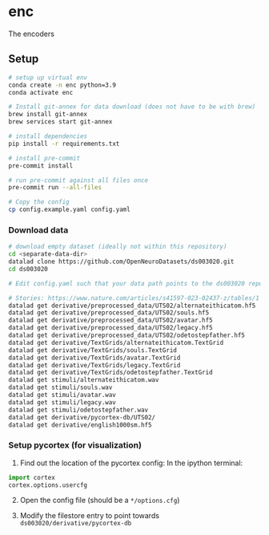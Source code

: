 # enc

The encoders

## Setup

```sh
# setup up virtual env
conda create -n enc python=3.9
conda activate enc

# Install git-annex for data download (does not have to be with brew)
brew install git-annex
brew services start git-annex

# install dependencies
pip install -r requirements.txt

# install pre-commit
pre-commit install

# run pre-commit against all files once
pre-commit run --all-files

# Copy the config
cp config.example.yaml config.yaml
```

### Download data

```sh
# download empty dataset (ideally not within this repository)
cd <separate-data-dir>
datalad clone https://github.com/OpenNeuroDatasets/ds003020.git
cd ds003020

# Edit config.yaml such that your data path points to the ds003020 repository

# Stories: https://www.nature.com/articles/s41597-023-02437-z/tables/1
datalad get derivative/preprocessed_data/UTS02/alternateithicatom.hf5
datalad get derivative/preprocessed_data/UTS02/souls.hf5
datalad get derivative/preprocessed_data/UTS02/avatar.hf5
datalad get derivative/preprocessed_data/UTS02/legacy.hf5
datalad get derivative/preprocessed_data/UTS02/odetostepfather.hf5
datalad get derivative/TextGrids/alternateithicatom.TextGrid
datalad get derivative/TextGrids/souls.TextGrid
datalad get derivative/TextGrids/avatar.TextGrid
datalad get derivative/TextGrids/legacy.TextGrid
datalad get derivative/TextGrids/odetostepfather.TextGrid
datalad get stimuli/alternateithicatom.wav
datalad get stimuli/souls.wav
datalad get stimuli/avatar.wav
datalad get stimuli/legacy.wav
datalad get stimuli/odetostepfather.wav
datalad get derivative/pycortex-db/UTS02/
datalad get derivative/english1000sm.hf5
```

### Setup pycortex (for visualization)

1. Find out the location of the pycortex config:
   In the ipython terminal:

```py
import cortex
cortex.options.usercfg
```

2. Open the config file (should be a `*/options.cfg`)

3. Modify the filestore entry to point towards `ds003020/derivative/pycortex-db`
